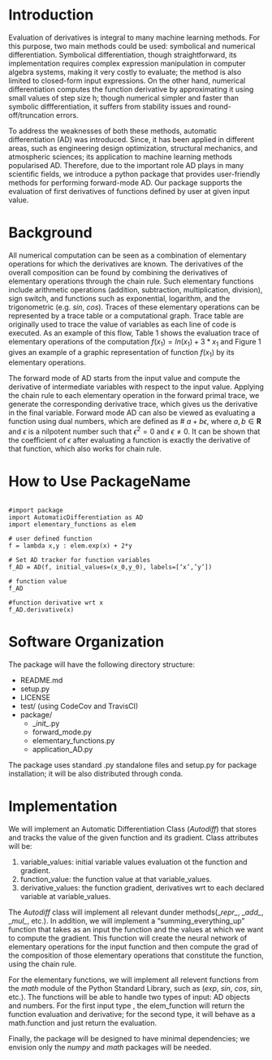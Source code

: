# Introduction
Evaluation of derivatives is integral to many machine learning methods. For this purpose, two main methods could be used: symbolical and numerical differentiation. Symbolical differentiation, though straightforward, its implementation requires complex expression manipulation in computer algebra systems, making it very costly to evaluate; the method is also limited to closed-form input expressions. On the other hand, numerical differentiation computes the function derivative by approximating it using small values of step size h; though numerical simpler and faster than symbolic diffferentiation, it suffers from stability issues and round-off/truncation errors.

To address the weaknesses of both these methods, automatic differentiation (AD) was introduced. Since, it has been applied in different areas, such as  engineering design optimization, structural mechanics, and atmospheric sciences; its application to machine learning methods popularised AD. Therefore, due to the important role AD plays in many scientific fields, we introduce a python package that provides user-friendly methods for performing forward-mode AD. Our package supports the evaluation of first derivatives of functions defined by user at given input value. 


# Background
All numerical computation can be seen as a combination of elementary operations for which the derivatives are known. The derivatives of the overall composition can be found by combining the derivatives of elementary operations through the chain rule. Such elementary functions include arithmetic operations (addition, subtraction, multiplication, division), sign switch, and functions such as exponential, logarithm, and the trigonometric (e.g. $sin$, $cos$). Traces of these elementary operations can be represented by a trace table or a computational graph. Trace table are originally used to trace the value of variables as each line of code is executed. As an example of this flow, Table 1 shows the evaluation trace of elementary operations of the computation $f(x_1) = ln(x_1) + 3*x_1$ and Figure 1 gives an example of a graphic representation of function $f(x_1)$ by its elementary operations. 


The forward mode of AD starts from the input value and compute the derivative of intermediate variables with respect to the input value. Applying the chain rule to each elementary operation in the forward primal trace, we generate the corresponding derivative trace, which gives us the derivative in the final variable. Forward  mode AD can also be viewed as evaluating a function using dual numbers, which are defined as # $a+b\epsilon$, where $a, b \in \mathbf{R}$ and $\epsilon$ is a nilpotent number such that $\epsilon^2 = 0$ and $\epsilon \neq 0$. It can be shown that the coefficient of $\epsilon$ after evaluating a function is exactly the derivative of that function, which also works for chain rule.


# How to Use PackageName
<pre><code>
#import package
import AutomaticDifferentiation as AD
import elementary_functions as elem

# user defined function
f = lambda x,y : elem.exp(x) + 2*y 

# Set AD tracker for function variables
f_AD = AD(f, initial_values=(x_0,y_0), labels=[‘x’,’y’])

# function value
f_AD

#function derivative wrt x
f_AD.derivative(x) 
</code></pre>

# Software Organization
The package will have the following directory structure:
- README.md
- setup.py
- LICENSE
- test/ (using CodeCov and TravisCI)
- package/
    - \__init\__.py
    - forward_mode.py
    - elementary_functions.py
    - application_AD.py

The package uses standard .py standalone files and setup.py for package installation; it will be also distributed through conda.

# Implementation
We will implement an Automatic Differentiation Class (*Autodiff*) that stores and tracks the value of the given function and its gradient. Class attributes will be:
1. variable_values: initial variable values evaluation ot the function and gradient.
2. function_value: the function value at that variable_values. 
3. derivative_values: the function gradient, derivatives wrt to each declared variable at variable_values.

The *Autodiff* class will implement all relevant dunder methods(\__repr\__, \__add\__, \__mul\__, etc.). In addition, we will implement a “summing_everything_up” function that takes as an input the function and the values at which we want to compute the gradient. This function will create the neural network of elementary operations for the input function and then compute the grad of the composition of those elementary operations that constitute the function, using the chain rule.

For the elementary functions, we will implement all relevent functions from the *math* module of the Python Standard Library, such as ($exp$, $sin$, $cos$, $sin$, etc.). The functions will be able to handle two types of input: AD objects and numbers. For the first input type , the elem_function will return the function evaluation and derivative; for the second type, it will behave as a math.function and just return the evaluation.

Finally, the package will be designed to have minimal dependencies; we envision only the *numpy* and *math* packages will be needed.
